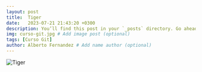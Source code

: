```yaml
---
layout: post
title:  Tiger
date:   2023-07-21 21:43:20 +0300
description: You’ll find this post in your `_posts` directory. Go ahead and edit it and re-build the site to see your changes. # Add post description (optional)
img: curso-git.jpg # Add image post (optional)
tags: [Curso Git]
author: Alberto Fernandez # Add name author (optional)
---
```


![Tiger]({{site.baseurl}}/assets/img/tiger.jpg)
